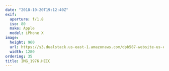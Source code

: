 ```yaml
---
date: "2018-10-20T19:12:40Z"
exif:
  aperture: f/1.8
  iso: 80
  make: Apple
  model: iPhone X
image:
  height: 960
  url: https://s3.dualstack.us-east-1.amazonaws.com/dpb587-website-us-east-1/asset/gallery/2018-europe-trip/1cfb6e88-88ef-bceb-969b-4a4c144f74bd~1280.jpg
  width: 1280
ordering: 35
title: IMG_1976.HEIC
---
```

